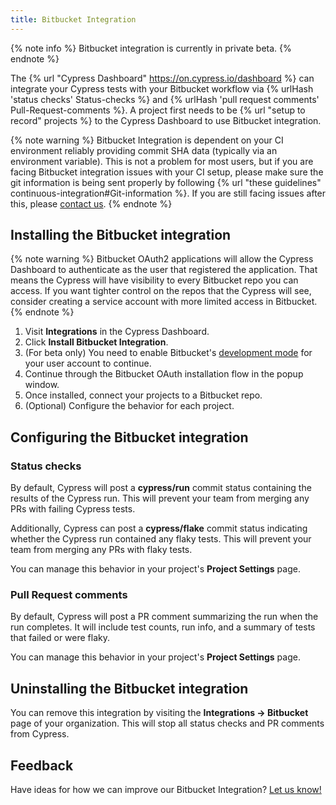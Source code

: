 ```yaml
---
title: Bitbucket Integration
---
```


{% note info %}
Bitbucket integration is currently in private beta.
{% endnote %}

The {% url "Cypress Dashboard" https://on.cypress.io/dashboard %} can integrate your Cypress tests with your Bitbucket workflow via {% urlHash 'status checks' Status-checks %} and {% urlHash 'pull request comments' Pull-Request-comments %}. A project first needs to be {% url "setup to record" projects %} to the Cypress Dashboard to use Bitbucket integration.

{% note warning %}
Bitbucket Integration is dependent on your CI environment reliably providing commit SHA data (typically via an environment variable). This is not a problem for most users, but if you are facing Bitbucket integration issues with your CI setup, please make sure the git information is being sent properly by following {% url "these guidelines" continuous-integration#Git-information %}. If you are still facing issues after this, please [contact us](mailto:hello@cypress.io).
{% endnote %}

## Installing the Bitbucket integration

{% note warning %}
Bitbucket OAuth2 applications will allow the Cypress Dashboard to authenticate as the user that registered the application. That means the Cypress will have visibility to every Bitbucket repo you can access. If you want tighter control on the repos that the Cypress will see, consider creating a service account with more limited access in Bitbucket.
{% endnote %}

1. Visit **Integrations** in the Cypress Dashboard.
1. Click **Install Bitbucket Integration**.
1. (For beta only) You need to enable Bitbucket's [development mode](https://support.atlassian.com/bitbucket-cloud/docs/enable-bitbucket-cloud-development-mode/) for your user account to continue.
1. Continue through the Bitbucket OAuth installation flow in the popup window.
1. Once installed, connect your projects to a Bitbucket repo.
1. (Optional) Configure the behavior for each project.

## Configuring the Bitbucket integration

### Status checks

By default, Cypress will post a **cypress/run** commit status containing the results of the Cypress run. This will prevent your team from merging any PRs with failing Cypress tests.

Additionally, Cypress can post a **cypress/flake** commit status indicating whether the Cypress run contained any flaky tests. This will prevent your team from merging any PRs with flaky tests.

You can manage this behavior in your project's **Project Settings** page.

### Pull Request comments

By default, Cypress will post a PR comment summarizing the run when the run completes. It will include test counts, run info, and a summary of tests that failed or were flaky.

You can manage this behavior in your project's **Project Settings** page.

## Uninstalling the Bitbucket integration

You can remove this integration by visiting the **Integrations → Bitbucket** page of your organization. This will stop all status checks and PR comments from Cypress.

## Feedback

Have ideas for how we can improve our Bitbucket Integration? [Let us know!](https://portal.productboard.com/cypress-io/1-cypress-dashboard/c/49-bitbucket-integration?utm_medium=social&utm_source=portal_share)